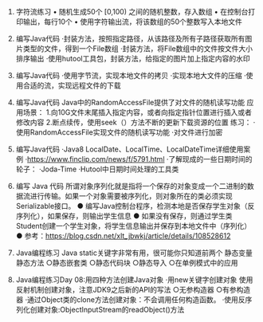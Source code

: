 1. 字符流练习
• 随机生成50个 [0,100) 之间的随机整数，存入数组
• 在控制台打印输出，每行10个
• 使用字符输出流，将该数组的50个整数写入本地文件

2. 编写Java代码
·封装方法，按照指定路径，从该路径及所有子路径获取所有图片类型的文件，得到一个File数组
·封装方法，将File数组中的文件按文件大小排序输出
·使用hutool工具包，封装方法，给指定的图片加上指定内容的水印

3. 编写Java代码
·使用字节流，实现本地文件的拷贝
·实现本地大文件的压缩
·使用合适的流，实现远程文件的下载

4. 编写Java代码
Java中的RandomAccessFile提供了对文件的随机读写功能
应用场景：
1.向10G文件末尾插入指定内容，或者向指定指针位置进行插入或者修改内容
2.断点续传，使用seek（）方法不断的更新下载资源的位置
练习：
·使用RandomAccessFile实现文件的随机读写功能
·对文件进行加密

5. 编写Java代码
·Java8 LocalDate、LocalTime、LocalDateTime详细使用案例
  ·https://www.finclip.com/news/f/5791.html
·了解现成的一些日期时间的轮子：
  ·Joda-Time
  ·Hutool中日期时间处理的工具类

6. 编写 Java 代码
所谓对象序列化就是指将一个保存的对象变成一个二进制的数据流进行传输。如果一个对象需要被序列化，则对象所在的类必须实现Serializable接口。
● 编写Java控制台程序，检测本地是否保存学生对象（反序列化），如果保存，则输出学生信息
● 如果没有保存，则通过学生类Student创建一个学生对象，将学生信息输出并保存到本地文件中（序列化）
● 参考：https://blog.csdn.net/xlt_jbwkj/article/details/108528612

7. Java编程练习
Java static关键字非常有用，很可能你只知道前两个
静态变量
静态方法
○静态嵌套类
○静态代码块
○静态导入
○在单例模式中的应用

8. Java编程练习Day 08:用四种方法创建Java对象
·用new关键字创建对象
使用反射机制创建对象，注意JDK9之后新的API的写法
○无参构造器
○有参构造器
·通过Object类的clone方法创建对象：不会调用任何构造函数。
·使用反序列化创建对象:ObjectInputStream的readObject()方法


